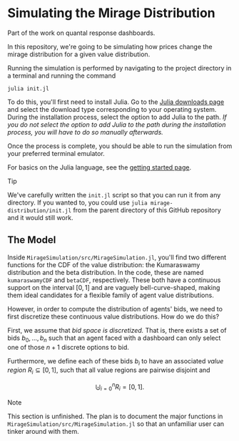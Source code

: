 # Simulating the Mirage Distribution
Part of the work on quantal response dashboards.

In this repository, we're going to be simulating how prices change the mirage distribution for a given value distribution.

Running the simulation is performed by navigating to the project directory in a terminal and running the command

```
julia init.jl
```

To do this, you'll first need to install Julia. Go to the [Julia downloads page](https://julialang.org/downloads/#current_stable_release) and select the download type corresponding to your operating system. During the installation process, select the option to add Julia to the path. *If you do not select the option to add Julia to the path during the installation process, you will have to do so manually afterwards.*

Once the process is complete, you should be able to run the simulation from your preferred terminal emulator.

For basics on the Julia language, see the [getting started page](https://docs.julialang.org/en/v1/manual/getting-started/).

> [!TIP]
> We've carefully written the `init.jl` script so that you can run it from any directory. If you wanted to, you could use `julia mirage-distribution/init.jl` from the parent directory of this GitHub repository and it would still work.


## The Model
Inside `MirageSimulation/src/MirageSimulation.jl`, you'll find two different functions for the CDF of the value distribution: the Kumaraswamy distribution and the beta distribution. In the code, these are named `kumaraswamyCDF` and `betaCDF`, respectively. These both have a continuous support on the interval $[0, 1]$ and are vaguely bell-curve-shaped, making them ideal candidates for a flexible family of agent value distributions.

However, in order to compute the distribution of agents' bids, we need to first discretize these continuous value distributions. How do we do this?

First, we assume that *bid space is discretized.* That is, there exists a set of bids $b_{0}, ..., b_{n}$ such that an agent faced with a dashboard can only select one of those $n + 1$ discrete options to bid.

Furthermore, we define each of these bids $b_{i}$ to have an associated *value region* $R_{i} \subseteq [0, 1]$, such that all value regions are pairwise disjoint and

$$\biguplus_{i = 0}^{n} R_{i} = [0, 1] \text{.}$$



> [!NOTE]  
> This section is unfinished. The plan is to document the major functions in `MirageSimulation/src/MirageSimulation.jl` so that an unfamiliar user can tinker around with them.
